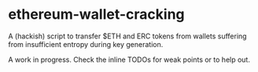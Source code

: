 # ethereum-wallet-cracking
A (hackish) script to transfer $ETH and ERC tokens from wallets suffering from insufficient entropy during key generation. 

A work in progress. Check the inline TODOs for weak points or to help out.
